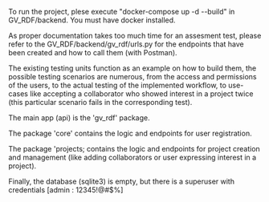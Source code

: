 To run the project, plese execute "docker-compose up -d --build" 
in GV_RDF/backend. You must have docker installed.

As proper documentation takes too much time for an assesment test, 
please refer to the GV_RDF/backend/gv_rdf/urls.py for the endpoints 
that have been created and how to call them (with Postman).

The existing testing units function as an example on how to build them, 
the possible testing scenarios are numerous, from the access and permissions 
of the users, to the actual testing of the implemented workflow, to use-cases 
like accepting a collaborator who showed interest in a project twice 
(this particular scenario fails in the corresponding test). 

The main app (api) is the 'gv_rdf' package. 

The package 'core' contains the logic and endpoints for user registration. 

The package 'projects; contains the logic and endpoints for project creation and 
management (like adding collaborators or user expressing interest in a project). 

Finally, the database (sqlite3) is empty, but there is a superuser with credentials [admin : 12345!@#$%]
